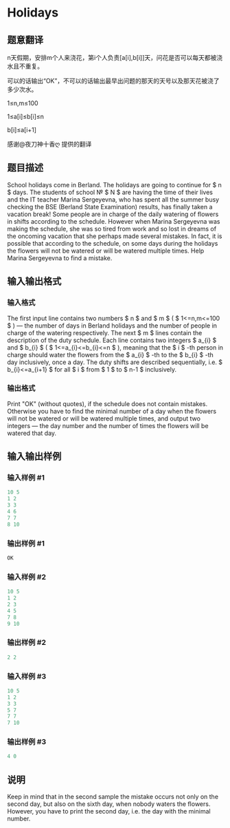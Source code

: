# Holidays

## 题意翻译

n天假期，安排m个人来浇花，第i个人负责[a[i],b[i]]天，问花是否可以每天都被浇水且不重复。

可以的话输出“OK”，不可以的话输出最早出问题的那天的天号以及那天花被浇了多少次水。

1≤n,m≤100

1≤a[i]≤b[i]≤n

b[i]≤a[i+1]

感谢@夜刀神十香ღ 提供的翻译

## 题目描述

School holidays come in Berland. The holidays are going to continue for $ n $ days. The students of school № $ N $ are having the time of their lives and the IT teacher Marina Sergeyevna, who has spent all the summer busy checking the BSE (Berland State Examination) results, has finally taken a vacation break! Some people are in charge of the daily watering of flowers in shifts according to the schedule. However when Marina Sergeyevna was making the schedule, she was so tired from work and so lost in dreams of the oncoming vacation that she perhaps made several mistakes. In fact, it is possible that according to the schedule, on some days during the holidays the flowers will not be watered or will be watered multiple times. Help Marina Sergeyevna to find a mistake.

## 输入输出格式

### 输入格式

The first input line contains two numbers $ n $ and $ m $ ( $ 1<=n,m<=100 $ ) — the number of days in Berland holidays and the number of people in charge of the watering respectively. The next $ m $ lines contain the description of the duty schedule. Each line contains two integers $ a_{i} $ and $ b_{i} $ ( $ 1<=a_{i}<=b_{i}<=n $ ), meaning that the $ i $ -th person in charge should water the flowers from the $ a_{i} $ -th to the $ b_{i} $ -th day inclusively, once a day. The duty shifts are described sequentially, i.e. $ b_{i}<=a_{i+1} $ for all $ i $ from $ 1 $ to $ n-1 $ inclusively.

### 输出格式

Print "OK" (without quotes), if the schedule does not contain mistakes. Otherwise you have to find the minimal number of a day when the flowers will not be watered or will be watered multiple times, and output two integers — the day number and the number of times the flowers will be watered that day.

## 输入输出样例

### 输入样例 #1

```cpp
10 5
1 2
3 3
4 6
7 7
8 10

```
### 输出样例 #1

```cpp
OK

```
### 输入样例 #2

```cpp
10 5
1 2
2 3
4 5
7 8
9 10

```
### 输出样例 #2

```cpp
2 2

```
### 输入样例 #3

```cpp
10 5
1 2
3 3
5 7
7 7
7 10

```
### 输出样例 #3

```cpp
4 0

```
## 说明

Keep in mind that in the second sample the mistake occurs not only on the second day, but also on the sixth day, when nobody waters the flowers. However, you have to print the second day, i.e. the day with the minimal number.

